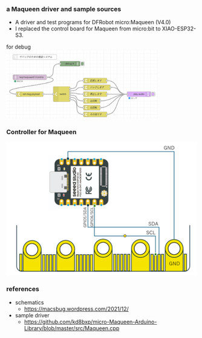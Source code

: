 ### a Maqueen driver and sample sources
- A driver and test programs for DFRobot micro:Maqueen (V4.0)
- I replaced the control board for Maqueen from micro:bit to XIAO-ESP32-S3.

for debug<br>
<img src="assets/node_red_for_debug.png" width=400>


### Controller for Maqueen

<img src="assets/controller_board_for_Maqueen.png" width=600>

### references
- schematics 
  - https://macsbug.wordpress.com/2021/12/
- sample driver
  - https://github.com/kd8bxp/micro-Maqueen-Arduino-Library/blob/master/src/Maqueen.cpp   
